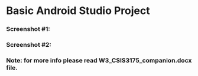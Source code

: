 # Basic Android Studio Project

### Screenshot #1:

### Screenshot #2:

### Note: for more info please read W3_CSIS3175_companion.docx file.
